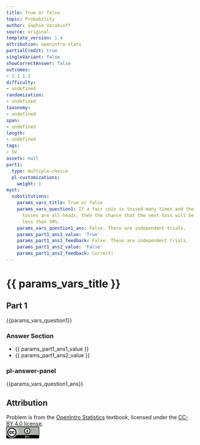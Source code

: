 ```yaml
---
title: True or false
topic: Probability
author: Sophie Varabioff
source: original
template_version: 1.4
attribution: openintro-stats
partialCredit: true
singleVariant: false
showCorrectAnswer: false
outcomes:
- 3.1.1.2
difficulty:
- undefined
randomization:
- undefined
taxonomy:
- undefined
span:
- undefined
length:
- undefined
tags:
- SV
assets: null
part1:
  type: multiple-choice
  pl-customizations:
    weight: 1
myst:
  substitutions:
    params_vars_title: True or false
    params_vars_question1: If a fair coin is tossed many times and the last eight
      tosses are all heads, then the chance that the next toss will be heads is somewhat
      less than 50%.
    params_vars_question1_ans: False. These are independent trials.
    params_part1_ans1_value: 'True'
    params_part1_ans1_feedback: False. These are independent trials.
    params_part1_ans2_value: 'False'
    params_part1_ans2_feedback: Correct!
---
```

# {{ params_vars_title }}

## Part 1

{{params_vars_question1}}

### Answer Section

- {{ params_part1_ans1_value }}
- {{ params_part1_ans2_value }}

### pl-answer-panel

{{params_vars_question1_ans}}

## Attribution

Problem is from the [OpenIntro Statistics](https://openintro.org/book/os/) textbook, licensed under the [CC-BY 4.0 license](https://creativecommons.org/licenses/by/4.0/).<br>![Image representing the Creative Commons 4.0 BY license.](https://raw.githubusercontent.com/firasm/bits/master/by.png)